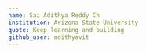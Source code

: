 ```yaml
---
name: Sai Adithya Reddy Ch
institution: Arizona State University
quote: Keep learning and building
github_user: adithyavit
---
```

